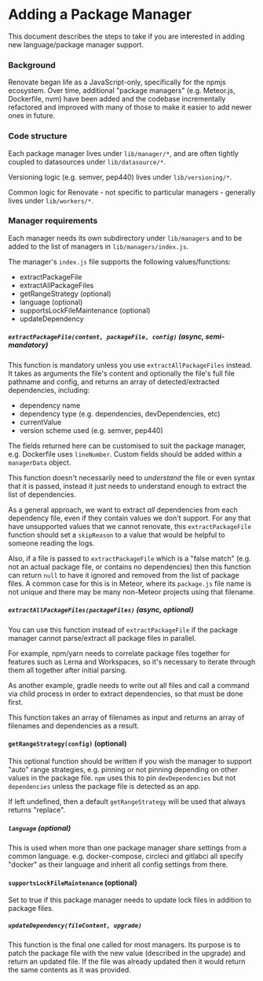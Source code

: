 # Adding a Package Manager

This document describes the steps to take if you are interested in adding new language/package manager support.

### Background

Renovate began life as a JavaScript-only, specifically for the npmjs ecosystem.
Over time, additional "package managers" (e.g. Meteor.js, Dockerfile, nvm) have been added and the codebase incrementally refactored and improved with many of those to make it easier to add newer ones in future.

### Code structure

Each package manager lives under `lib/manager/*`, and are often tightly coupled to datasources under `lib/datasource/*`.

Versioning logic (e.g. semver, pep440) lives under `lib/versioning/*`.

Common logic for Renovate - not specific to particular managers - generally lives under `lib/workers/*`.

### Manager requirements

Each manager needs its own subdirectory under `lib/managers` and to be added to the list of managers in `lib/managers/index.js`.

The manager's `index.js` file supports the following values/functions:

- extractPackageFile
- extractAllPackageFiles
- getRangeStrategy (optional)
- language (optional)
- supportsLockFileMaintenance (optional)
- updateDependency

##### `extractPackageFile(content, packageFile, config)` (async, semi-mandatory)

This function is mandatory unless you use `extractAllPackageFiles` instead. It takes as arguments the file's content and optionally the file's full file pathname and config, and returns an array of detected/extracted dependencies, including:

- dependency name
- dependency type (e.g. dependencies, devDependencies, etc)
- currentValue
- version scheme used (e.g. semver, pep440)

The fields returned here can be customised to suit the package manager, e.g. Dockerfile uses `lineNumber`. Custom fields should be added within a `managerData` object.

This function doesn't necessarily need to _understand_ the file or even syntax that it is passed, instead it just needs to understand enough to extract the list of dependencies.

As a general approach, we want to extract _all_ dependencies from each dependency file, even if they contain values we don't support. For any that have unsupported values that we cannot renovate, this `extractPackageFile` function should set a `skipReason` to a value that would be helpful to someone reading the logs.

Also, if a file is passed to `extractPackageFile` which is a "false match" (e.g. not an actual package file, or contains no dependencies) then this function can return `null` to have it ignored and removed from the list of package files. A common case for this is in Meteor, where its `package.js` file name is not unique and there may be many non-Meteor projects using that filename.

##### `extractAllPackageFiles(packageFiles)` (async, optional)

You can use this function instead of `extractPackageFile` if the package manager cannot parse/extract all package files in parallel.

For example, npm/yarn needs to correlate package files together for features such as Lerna and Workspaces, so it's necessary to iterate through them all together after initial parsing.

As another example, gradle needs to write out all files and call a command via child process in order to extract dependencies, so that must be done first.

This function takes an array of filenames as input and returns an array of filenames and dependencies as a result.

#### `getRangeStrategy(config)` (optional)

This optional function should be written if you wish the manager to support "auto" range strategies, e.g. pinning or not pinning depending on other values in the package file. `npm` uses this to pin `devDependencies` but not `dependencies` unless the package file is detected as an app.

If left undefined, then a default `getRangeStrategy` will be used that always returns "replace".

##### `language` (optional)

This is used when more than one package manager share settings from a common language. e.g. docker-compose, circleci and gitlabci all specify "docker" as their language and inherit all config settings from there.

#### `supportsLockFileMaintenance` (optional)

Set to true if this package manager needs to update lock files in addition to package files.

##### `updateDependency(fileContent, upgrade)`

This function is the final one called for most managers. Its purpose is to patch the package file with the new value (described in the upgrade) and return an updated file. If the file was already updated then it would return the same contents as it was provided.
